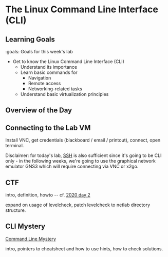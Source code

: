 # The Linux Command Line Interface (CLI)



## Learning Goals

:goals: Goals for this week's lab

- Get to know the Linux Command Line Interface (CLI)
    - Understand its importance
    - Learn basic commands for 
        - Navigation
        - Remote access
        - Networking-related tasks
    - Understand basic virtualization principles


## Overview of the Day



## Connecting to the Lab VM

Install VNC, get credentials (blackboard / email / printout), connect, open terminal.

Disclaimer: for today's lab, [SSH](linktosshguide) is also sufficient since it's going to be CLI only - in the following weeks, we're going to use the graphical network emulator GNS3 which will require connecting via VNC or x2go.

## CTF

intro, definition, howto -- cf. [2020 day 2](https://falkr.github.io/ttm4175-2022/teknostart-2020/day2-2020.html)

expand on usage of levelcheck, patch levelcheck to netlab directory structure.

## CLI Mystery

[Command Line Mystery](https://github.com/veltman/clmystery)

intro, pointers to cheatsheet and how to use hints, how to check solutions.



